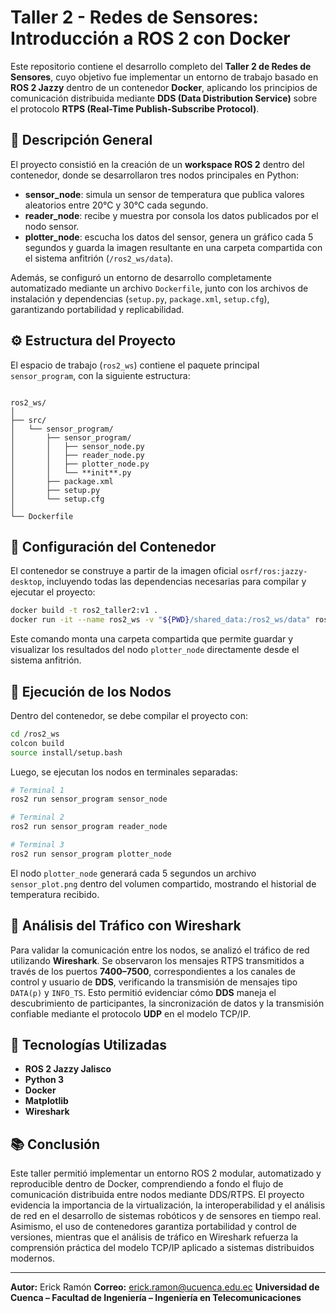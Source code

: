 # Taller 2 - Redes de Sensores: Introducción a ROS 2 con Docker

Este repositorio contiene el desarrollo completo del **Taller 2 de Redes de Sensores**, cuyo objetivo fue implementar un entorno de trabajo basado en **ROS 2 Jazzy** dentro de un contenedor **Docker**, aplicando los principios de comunicación distribuida mediante **DDS (Data Distribution Service)** sobre el protocolo **RTPS (Real-Time Publish-Subscribe Protocol)**.

## 📘 Descripción General

El proyecto consistió en la creación de un **workspace ROS 2** dentro del contenedor, donde se desarrollaron tres nodos principales en Python:

- **sensor_node**: simula un sensor de temperatura que publica valores aleatorios entre 20°C y 30°C cada segundo.  
- **reader_node**: recibe y muestra por consola los datos publicados por el nodo sensor.  
- **plotter_node**: escucha los datos del sensor, genera un gráfico cada 5 segundos y guarda la imagen resultante en una carpeta compartida con el sistema anfitrión (`/ros2_ws/data`).

Además, se configuró un entorno de desarrollo completamente automatizado mediante un archivo `Dockerfile`, junto con los archivos de instalación y dependencias (`setup.py`, `package.xml`, `setup.cfg`), garantizando portabilidad y replicabilidad.

## ⚙️ Estructura del Proyecto

El espacio de trabajo (`ros2_ws`) contiene el paquete principal `sensor_program`, con la siguiente estructura:

```

ros2_ws/
│
├── src/
│   └── sensor_program/
│       ├── sensor_program/
│       │   ├── sensor_node.py
│       │   ├── reader_node.py
│       │   ├── plotter_node.py
│       │   └── **init**.py
│       ├── package.xml
│       ├── setup.py
│       └── setup.cfg
│
└── Dockerfile

````

## 🐳 Configuración del Contenedor

El contenedor se construye a partir de la imagen oficial `osrf/ros:jazzy-desktop`, incluyendo todas las dependencias necesarias para compilar y ejecutar el proyecto:

```bash
docker build -t ros2_taller2:v1 .
docker run -it --name ros2_ws -v "${PWD}/shared_data:/ros2_ws/data" ros2_taller2:v1 bash
````

Este comando monta una carpeta compartida que permite guardar y visualizar los resultados del nodo `plotter_node` directamente desde el sistema anfitrión.

## 🧩 Ejecución de los Nodos

Dentro del contenedor, se debe compilar el proyecto con:

```bash
cd /ros2_ws
colcon build
source install/setup.bash
```

Luego, se ejecutan los nodos en terminales separadas:

```bash
# Terminal 1
ros2 run sensor_program sensor_node

# Terminal 2
ros2 run sensor_program reader_node

# Terminal 3
ros2 run sensor_program plotter_node
```

El nodo `plotter_node` generará cada 5 segundos un archivo `sensor_plot.png` dentro del volumen compartido, mostrando el historial de temperatura recibido.

## 🧠 Análisis del Tráfico con Wireshark

Para validar la comunicación entre los nodos, se analizó el tráfico de red utilizando **Wireshark**. Se observaron los mensajes RTPS transmitidos a través de los puertos **7400–7500**, correspondientes a los canales de control y usuario de **DDS**, verificando la transmisión de mensajes tipo `DATA(p)` y `INFO_TS`.
Esto permitió evidenciar cómo **DDS** maneja el descubrimiento de participantes, la sincronización de datos y la transmisión confiable mediante el protocolo **UDP** en el modelo TCP/IP.

## 🧰 Tecnologías Utilizadas

* **ROS 2 Jazzy Jalisco**
* **Python 3**
* **Docker**
* **Matplotlib**
* **Wireshark**

## 📚 Conclusión

Este taller permitió implementar un entorno ROS 2 modular, automatizado y reproducible dentro de Docker, comprendiendo a fondo el flujo de comunicación distribuida entre nodos mediante DDS/RTPS.
El proyecto evidencia la importancia de la virtualización, la interoperabilidad y el análisis de red en el desarrollo de sistemas robóticos y de sensores en tiempo real.
Asimismo, el uso de contenedores garantiza portabilidad y control de versiones, mientras que el análisis de tráfico en Wireshark refuerza la comprensión práctica del modelo TCP/IP aplicado a sistemas distribuidos modernos.

---

**Autor:** Erick Ramón
**Correo:** [erick.ramon@ucuenca.edu.ec](mailto:erick.ramon@ucuenca.edu.ec)
**Universidad de Cuenca – Facultad de Ingeniería – Ingeniería en Telecomunicaciones**

```
```
